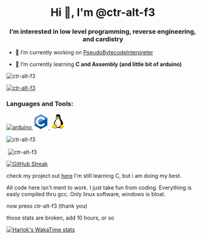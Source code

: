 <h1 align="center">Hi 👋, I'm @ctr-alt-f3</h1>
<h3 align="center">I’m interested in low level programming, reverse engineering, and cardistry</h3>

- 🔭 I’m currently working on [PseudoBytecodeInterpreter](https://github.com/ctr-alt-f3/SimplePseudoBytecodeInterpreter) 

- 🌱 I’m currently learning **C and Assembly (and little bit of arduino)**






<p align="left"> <img src="https://komarev.com/ghpvc/?username=ctr-alt-f3&label=Profile%20views&color=blueviolet&style=for-the-badge" alt="ctr-alt-f3" /> </p>
<p align="left"> <a href="https://github.com/ryo-ma/github-profile-trophy"><img src="https://github-profile-trophy.vercel.app/?username=ctr-alt-f3&theme=darkhub&title=-Reviews,-Followers&column=3&no-bg=true&no-frame=true" alt="ctr-alt-f3" /></a> </p>




<p align="left">
</p>

<h3 align="left">Languages and Tools:</h3>
<p align="justify"> <a href="https://www.arduino.cc/" target="_blank" rel="noreferrer"> <img src="https://cdn.worldvectorlogo.com/logos/arduino-1.svg" alt="arduino" width="40" height="40"/> </a> <a href="https://www.cprogramming.com/" target="_blank" rel="noreferrer"> <img src="https://raw.githubusercontent.com/devicons/devicon/master/icons/c/c-original.svg" alt="c" width="40" height="40"/> </a> <a href="https://www.linux.org/" target="_blank" rel="noreferrer"> <img src="https://raw.githubusercontent.com/devicons/devicon/master/icons/linux/linux-original.svg" alt="linux" width="40" height="40"/> </a> </p>

<p><img align="center" src="https://github-readme-stats.vercel.app/api/top-langs?username=ctr-alt-f3&show_icons=true&locale=en&layout=compact&theme=radical" alt="ctr-alt-f3" /></p>

<p>&nbsp;<img align="center" src="https://github-readme-stats.vercel.app/api?username=ctr-alt-f3&show_icons=true&locale=en&theme=radical" alt="ctr-alt-f3" /></p>
<a href="https://git.io/streak-stats"><img src="https://streak-stats.demolab.com?user=ctr-alt-f3&theme=radical&hide_longest_streak=true" alt="GitHub Streak" /></a>



check my project out [here](https://github.com/ctr-alt-f3/PrivCommunication)
I'm still learning C, but i am doing my best.


All code here isn't ment to work. I just take fun from coding. Everything is easly compiled thru gcc. Only linux software, windows is bloat.  

now press ctr-alt-f3
(thank you)









those stats are broken, add 10 hours, or so




[![Harlok's WakaTime stats](https://github-readme-stats.vercel.app/api/wakatime?username=ctr_alt_fThree&theme=radical)](https://github.com/anuraghazra/github-readme-stats)
